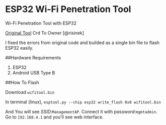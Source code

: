 # ESP32 Wi-Fi Penetration Tool
Wi-Fi Penetration Tool with ESP32

<a href="https://github.com/risinek/esp32-wifi-penetration-tool.git">Original Tool</a>
Crd To Owner [@risinek]

I fixed the errors from original code and builded as a single bin file to flash ESP32 easily.

##Hardware Requirements

1. ESP32
2. Android USB Type B

##How To Flash

Download `wifitool.bin`

In terminal (linux), `esptool.py --chip esp32 write_flash 0x0 wifitool.bin`

And You will see *SSID*:`ManagementAP`. 
Connect it with *password*:`mgmtadmin`.
Go to `192.168.4.1` and you'll see web interface.
